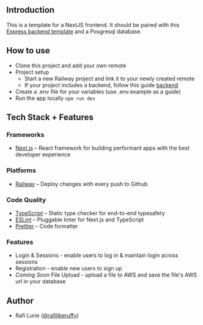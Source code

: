 ## Introduction

This is a template for a NextJS frontend. It should be paired with this [Express backend template](https://github.com/ruffyhacks/template-backend) and a Posgresql database.

## How to use

- Clone this project and add your own remote
- Project setup
  - Start a new Railway project and link it to your newly created remote
  - If your project includes a backend, follow this guide [backend](https://github.com/ruffyhacks/template-backend)
- Create a .env file for your variables (use .env.example as a guide)
- Run the app locally `npm run dev`

## Tech Stack + Features

### Frameworks

- [Next.js](https://nextjs.org/) – React framework for building performant apps with the best developer experience

### Platforms

- [Railway](https://railway.app/) – Deploy changes with every push to Github

### Code Quality

- [TypeScript](https://www.typescriptlang.org/) – Static type checker for end-to-end typesafety
- [ESLint](https://eslint.org/) – Pluggable linter for Next.js and TypeScript
- [Prettier](https://www.npmjs.com/package/prettier) – Code formatter

### Features

- Login & Sessions - enable users to log in & maintain login across sessions
- Registration - enable new users to sign up
- _Coming Soon_ File Upload - upload a file to AWS and save the file's AWS url in your database

## Author

- Rafi Lurie ([@rafilikeruffy](https://twitter.com/rafilikeruffy))
